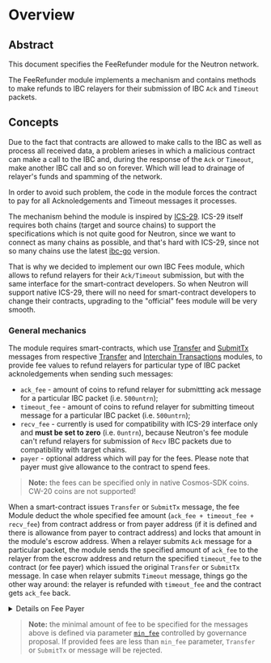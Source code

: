 # Overview

## Abstract

This document specifies the FeeRefunder module for the Neutron network.

The FeeRefunder module implements a mechanism and contains methods to make refunds to IBC relayers for their submission of IBC `Ack` and `Timeout` packets.

## Concepts

Due to the fact that contracts are allowed to make calls to the IBC as well as process all received data, a problem arieses in which a malicious contract can make a call to the IBC and, during the response of the `Ack` or `Timeout`, make another IBC call and so on forever. Which will lead to drainage of relayer's funds and spamming of the network.

In order to avoid such problem, the code in the module forces the contract to pay for all Acknoledgements and Timeout messages it processes.

The mechanism behind the module is inspired by [ICS-29](https://github.com/cosmos/ibc/tree/main/spec/app/ics-029-fee-payment). ICS-29 itself requires both chains (target and source chains) to support the specifications which is not quite good for Neutron, since we want to connect as many chains as possible, and that's hard with ICS-29, since not so many chains use the latest [ibc-go](https://github.com/cosmos/ibc-go) version.

That is why we decided to implement our own IBC Fees module, which allows to refund relayers for their `Ack/Timeout` submission, but with the same interface for the smart-contract developers. So when Neutron will support native ICS-29, there will no need for smart-contract developers to change their contracts, upgrading to the "official" fees module will be very smooth.

### General mechanics
The module requires smart-contracts, which use [Transfer](../transfer/messages#msgtransfer) and [SubmitTx](../interchain-txs/messages#msgsubmittx) messages from respective [Transfer](../transfer/overview) and [Interchain Transactions](../interchain-txs/overview) modules, to provide fee values to refund relayers for particular type of IBC packet acknoledgements when sending such messages:
* `ack_fee` - amount of coins to refund relayer for submittting ack message for a particular IBC packet (i.e. `500untrn`);
* `timeout_fee` - amount of coins to refund relayer for submitting timeout message for a particular IBC packet (i.e. `500untrn`);
* `recv_fee` - currently is used for compatibility with ICS-29 interface only and **must be set to zero** (i.e. `0untrn`), because Neutron's fee module can't refund relayers for submission of `Recv` IBC packets due to compatibility with target chains.
* `payer` - optional address which will pay for the fees. Please note that payer must give allowance to the contract to spend fees.

> **Note:** the fees can be specified only in native Cosmos-SDK coins. CW-20 coins are not supported!

When a smart-contract issues `Transfer` or `SubmitTx` message, the fee Module deduct the whole specified fee amount (`ack_fee + timeout_fee + recv_fee`) from contract address or from payer address (if it is defined and there is allowance from payer to contract address) and locks that amount in the module's escrow address. When a relayer submits `Ack` message for a particular packet, the module sends the specified amount of `ack_fee` to the relayer from the escrow address and return the specified `timeout_fee` to the contract (or fee payer) which issued the original `Transfer` or `SubmitTx` message. In case when relayer submits `Timeout` message, things go the other way around: the relayer is refunded with `timeout_fee` and the contract gets `ack_fee` back.

<details>
    <summary>Details on Fee Payer</summary>
    
    * A fee payer is an address that holds tokens that can be used to pay for the interchain transaction fees.

    * The fee payer can grant an allowance to a contract address, which allows the contract to use tokens from this address for the fees. Optionally, a limit, expiration date and period can be set. Please refer to the [feegrant module's documentation in the Cosmos SDK](https://docs.cosmos.network/v0.46/modules/feegrant/) for more information.

    * When an interchain transaction or transfer message is requested by a contract, the feerefunder module checks the allowance in general by using the feegrant module's GetAllowance function.
    
    * The feerefunder module then calls the Accept method on the returned interface with the total fees as an argument to check if the contract has permission to use the required amount of tokens and to deduct them from the allowance.
    
    * If the allowance is enough for spending fee, the feerefunder module transfers fee from fee payer address to the module's escrow address and saves the fee payer address in state by PacketID.

    * Then interchain transaction or transfer message is sent to the IBC module.

    * When the IBC module receives the Ack or Timeout message, the module sends the specified amount of fee to the relayer from the escrow address and return the rest of fees to the fee payer's address.    
    
</details>

> **Note:** the minimal amount of fee to be specified for the messages above is defined via parameter [`min_fee`](https://github.com/neutron-org/neutron/blob/9cdd583bd754d0e4d5f2e16d7414cf80151b205d/proto/feerefunder/params.proto#L13) controlled by governance proposal.
If provided fees are less than `min_fee` parameter, `Transfer` or `SubmitTx` or message will be rejected.